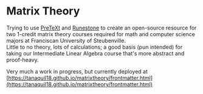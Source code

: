 # Matrix Theory

Trying to use [PreTeXt](https://pretextbook.org/) and [Runestone](https://landing.runestone.academy/) to 
create an open-source resource for two 1-credit matrix theory courses required for 
math and computer science majors at Franciscan University of Steubenville.  
Little to no theory, lots of calculations; a good basis (pun intended) for taking our 
Intermediate Linear Algebra course that's more abstract and proof-heavy.  

Very much a work in progress, but currently deployed at [https://tanaquil18.github.io/matrixtheory/frontmatter.html](https://tanaquil18.github.io/matrixtheory/frontmatter.html)
